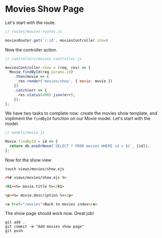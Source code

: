 # Movies Show Page

Let's start with the route.

```javascript
// routes/movies-routes.js

moviesRouter.get('/:id', moviesController.show)
```

Now the controller action.

```javascript
// controllers/movies-controller.js

moviesController.show = (req, res) => {
  Movie.findById(req.params.id)
    .then(movie => {
      res.render('movies/show', { movie: movie })
    })
    .catch(err => {
      res.status(400).json(err);
    });
};
```

We have two tasks to complete now: create the movies show template, and impliment the `findById` function on our Movie model. Let's start with the model.

```javascript
// models/movie.js

Movie.findById = id => {
  return db.oneOrNone(`SELECT * FROM movies WHERE id = $1`, [id]);
};
```

Now for the show view

```
touch views/movies/show.ejs
```

```html
<%# views/movies/show.ejs %>

<h1><%= movie.title %></h1>

<p><%= movie.description %></p>

<a href="/movies">Back to movies index</a>
```

The show page should work now. Great job!

```
git add .
git commit -m "Add movies show page"
git push
```
